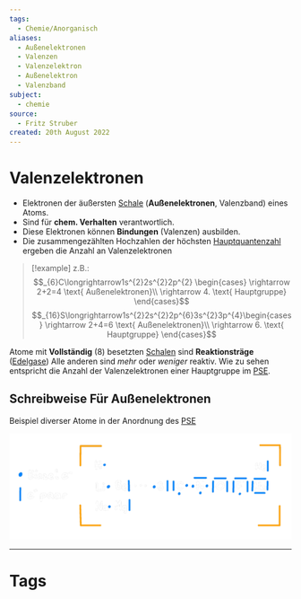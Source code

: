 ```yaml
---
tags:
  - Chemie/Anorganisch
aliases:
  - Außenelektronen
  - Valenzen
  - Valenzelektron
  - Außenelektron
  - Valenzband
subject:
  - chemie
source:
  - Fritz Struber
created: 20th August 2022
---
```


# Valenzelektronen

- Elektronen der äußersten [Schale](Orbitalmodell.md) (**Außenelektronen**, Valenzband) eines Atoms.
- Sind für **chem. Verhalten** verantwortlich.
- Diese Elektronen können **Bindungen** (Valenzen) ausbilden. 
- Die zusammengezählten Hochzahlen der höchsten [Hauptquantenzahl](Orbitalmodell.md) ergeben die Anzahl an Valenzelektronen  

> [!example] z.B.:
> $$_{6}C\longrightarrow1s^{2}2s^{2}2p^{2} \begin{cases}
> \rightarrow 2+2=4 \text{ Außenelektronen}\\
> \rightarrow 4. \text{ Hauptgruppe}
> \end{cases}$$
> $$_{16}S\longrightarrow1s^{2}2s^{2}2p^{6}3s^{2}3p^{4}\begin{cases}
> \rightarrow 2+4=6 \text{ Außenelektronen}\\
> \rightarrow 6. \text{ Hauptgruppe}
> \end{cases}$$


Atome mit **Vollständig** (8) besetzten [Schalen](Orbitalmodell.md) sind **Reaktionsträge** ([Edelgase](https://de.wikipedia.org/wiki/Edelgase))
Alle anderen sind *mehr* oder *weniger* reaktiv.
Wie zu sehen entspricht die Anzahl der Valenzelektronen einer Hauptgruppe im [PSE](Periodensystem%20der%20Elemente.md).

## Schreibweise Für Außenelektronen

Beispiel diverser Atome in der Anordnung des [PSE](Periodensystem%20der%20Elemente.md)

![invert_light|800](assets/psee-schreibw.png)

---
# Tags
